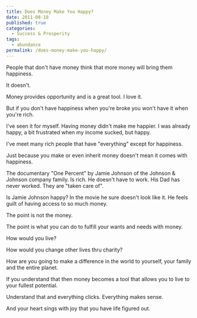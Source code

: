 ```yaml
---
title: Does Money Make You Happy?
date: 2011-08-18
published: true
categories:
  - Success & Prosperity
tags:
  - abundance
permalink: /does-money-make-you-happy/
---
```

People that don't have money think that more money will bring them happiness.

It doesn't.

Money provides opportunity and is a great tool. I love it.

But if you don't have happiness when you're broke you won't have it when you're rich.

I've seen it for myself. Having money didn't make me happier. I was already happy, a bit frustrated when my income sucked, but happy.

I've meet many rich people that have "everything" except for happiness.

Just because you make or even inherit money doesn't mean it comes with happiness.

The documentary "One Percent" by Jamie Johnson of the Johnson & Johnson company family. Is rich. He doesn't have to work. His Dad has never worked. They are "taken care of".

Is Jamie Johnson happy? In the movie he sure doesn't look like it. He feels guilt of having access to so much money.

The point is not the money.

The point is what you can do to fulfill your wants and needs with money.

How would you live?

How would you change other lives thru charity?

How are you going to make a difference in the world to yourself, your family and the entire planet.

If you understand that then money becomes a tool that allows you to live to your fullest potential.

Understand that and everything clicks. Everything makes sense.

And your heart sings with joy that you have life figured out.